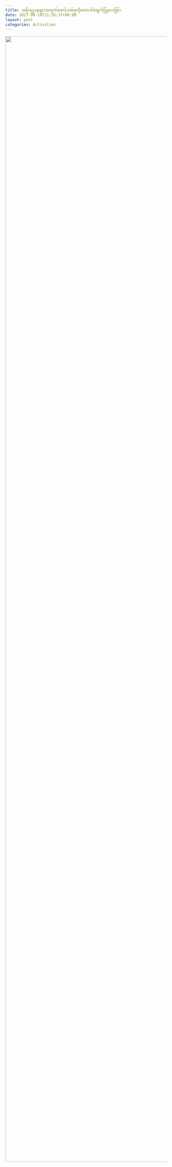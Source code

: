 ```yaml
---
title: အစိုးရဌာနများအတွက်ဖောင့်တစ်ခုကိုထောက်ခံချက်ပြုပေးခြင်း
date: 2017-06-18T21:26:37+00:00
layout: post
categories: Activities
---
```

<img loading="lazy" class="alignnone size-full wp-image-2427" src="http://localhost/wordpress/wp-content/uploads/2017/06/MCFOL-141-2017.jpg" alt="" width="2480" height="3502" />